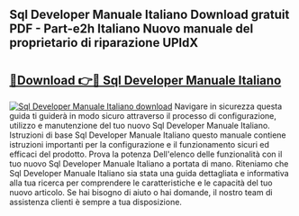 ## Sql Developer Manuale Italiano Download gratuit PDF - Part-e2h Italiano Nuovo manuale del proprietario di riparazione UPldX

# <h2><a href="http://df9m5e.blite.top/?on=Sql+Developer+Manuale+Italiano">🔗Download 👉🔴 Sql Developer Manuale Italiano</a></h2>

[![Sql Developer Manuale Italiano download](https://i.imgur.com/lujVjoI.png)](http://df9m5e.blite.top/?on=Sql+Developer+Manuale+Italiano)
Navigare in sicurezza questa guida ti guiderà in modo sicuro attraverso il processo di configurazione, utilizzo e manutenzione del tuo nuovo Sql Developer Manuale Italiano. Istruzioni di base Sql Developer Manuale Italiano questo manuale contiene istruzioni importanti per la configurazione e il funzionamento sicuri ed efficaci del prodotto. Prova la potenza Dell'elenco delle funzionalità con il tuo nuovo Sql Developer Manuale Italiano a portata di mano. Riteniamo che Sql Developer Manuale Italiano sia stata una guida dettagliata e informativa alla tua ricerca per comprendere le caratteristiche e le capacità del tuo nuovo articolo. Se hai bisogno di aiuto o hai domande, il nostro team di assistenza clienti è sempre a tua disposizione.
